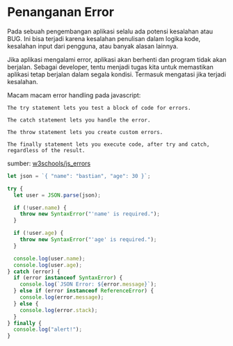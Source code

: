 # Penanganan Error

Pada sebuah pengembangan aplikasi selalu ada potensi kesalahan atau BUG. Ini bisa terjadi karena kesalahan penulisan dalam logika kode, kesalahan input dari pengguna, atau banyak alasan lainnya.

Jika aplikasi mengalami error, aplikasi akan berhenti dan program tidak akan berjalan. Sebagai developer, tentu menjadi tugas kita untuk memastikan aplikasi tetap berjalan dalam segala kondisi. Termasuk mengatasi jika terjadi kesalahan.

Macam macam error handling pada javascript:

    The try statement lets you test a block of code for errors.

    The catch statement lets you handle the error.

    The throw statement lets you create custom errors.

    The finally statement lets you execute code, after try and catch, regardless of the result.

sumber: [w3schools/js_errors](https://www.w3schools.com/js/js_errors.asp)

```javascript
let json = `{ "name": "bastian", "age": 30 }`;

try {
  let user = JSON.parse(json);

  if (!user.name) {
    throw new SyntaxError("'name' is required.");
  }

  if (!user.age) {
    throw new SyntaxError("'age' is required.");
  }

  console.log(user.name);
  console.log(user.age);
} catch (error) {
  if (error instanceof SyntaxError) {
    console.log(`JSON Error: ${error.message}`);
  } else if (error instanceof ReferenceError) {
    console.log(error.message);
  } else {
    console.log(error.stack);
  }
} finally {
  console.log("alert!");
}
```
